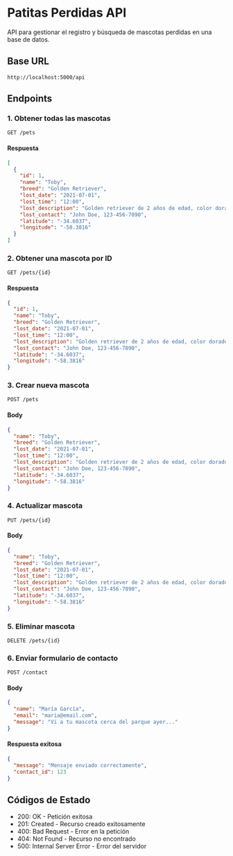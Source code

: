 # Patitas Perdidas API
API para gestionar el registro y búsqueda de mascotas perdidas en una base de datos.

## Base URL
```
http://localhost:5000/api
```

## Endpoints

### 1. Obtener todas las mascotas
```http
GET /pets
```

#### Respuesta
```json
[
  {
    "id": 1,
    "name": "Toby",
    "breed": "Golden Retriever",
    "lost_date": "2021-07-01",
    "lost_time": "12:00",
    "lost_description": "Golden retriever de 2 años de edad, color dorado, muy amigable.",
    "lost_contact": "John Doe, 123-456-7890",
    "latitude": "-34.6037",
    "longitude": "-58.3816"
  }
]
```

### 2. Obtener una mascota por ID
```http
GET /pets/{id}
```

#### Respuesta
```json
{
  "id": 1,
  "name": "Toby",
  "breed": "Golden Retriever",
  "lost_date": "2021-07-01",
  "lost_time": "12:00",
  "lost_description": "Golden retriever de 2 años de edad, color dorado, muy amigable.",
  "lost_contact": "John Doe, 123-456-7890",
  "latitude": "-34.6037",
  "longitude": "-58.3816"
}
```

### 3. Crear nueva mascota
```http
POST /pets
```

#### Body
```json
{
  "name": "Toby",
  "breed": "Golden Retriever",
  "lost_date": "2021-07-01",
  "lost_time": "12:00",
  "lost_description": "Golden retriever de 2 años de edad, color dorado, muy amigable.",
  "lost_contact": "John Doe, 123-456-7890",
  "latitude": "-34.6037",
  "longitude": "-58.3816"
}
```

### 4. Actualizar mascota
```http
PUT /pets/{id}
```

#### Body
```json
{
  "name": "Toby",
  "breed": "Golden Retriever",
  "lost_date": "2021-07-01",
  "lost_time": "12:00",
  "lost_description": "Golden retriever de 2 años de edad, color dorado, muy amigable.",
  "lost_contact": "John Doe, 123-456-7890",
  "latitude": "-34.6037",
  "longitude": "-58.3816"
}
```

### 5. Eliminar mascota
```http
DELETE /pets/{id}
```

### 6. Enviar formulario de contacto
```http
POST /contact
```

#### Body
```json
{
  "name": "María García",
  "email": "maria@email.com",
  "message": "Vi a tu mascota cerca del parque ayer..."
}
```

#### Respuesta exitosa
```json
{
  "message": "Mensaje enviado correctamente",
  "contact_id": 123
}
```

## Códigos de Estado

- 200: OK - Petición exitosa
- 201: Created - Recurso creado exitosamente  
- 400: Bad Request - Error en la petición
- 404: Not Found - Recurso no encontrado
- 500: Internal Server Error - Error del servidor
